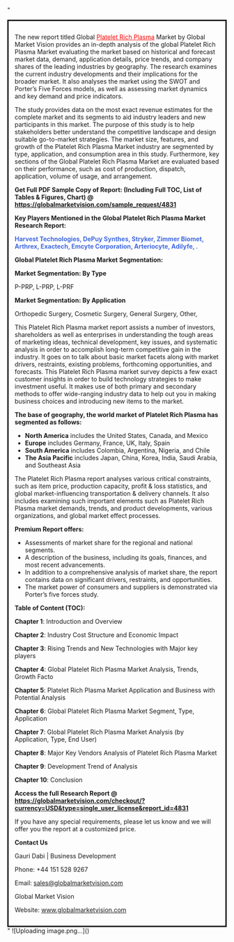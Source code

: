 "<div style='border: 3px solid black; padding: 1em;'>

The new report titled Global <a style='color: #ff0000;' href='https://globalmarketvision.com/reports/global-platelet-rich-plasma-market/4831'>Platelet Rich Plasma</a> Market by Global Market Vision provides an in-depth analysis of the global Platelet Rich Plasma Market evaluating the market based on historical and forecast market data, demand, application details, price trends, and company shares of the leading industries by geography. The research examines the current industry developments and their implications for the broader market. It also analyses the market using the SWOT and Porter’s Five Forces models, as well as assessing market dynamics and key demand and price indicators.

The study provides data on the most exact revenue estimates for the complete market and its segments to aid industry leaders and new participants in this market. The purpose of this study is to help stakeholders better understand the competitive landscape and design suitable go-to-market strategies. The market size, features, and growth of the Platelet Rich Plasma Market industry are segmented by type, application, and consumption area in this study. Furthermore, key sections of the Global Platelet Rich Plasma Market are evaluated based on their performance, such as cost of production, dispatch, application, volume of usage, and arrangement.

<strong>Get Full PDF Sample Copy of Report: (Including Full TOC, List of Tables &amp; Figures, Chart) @ <a style='color: #ff0000;' href='https://globalmarketvision.com/sample_request/4831?utm_source=linkedinPulse&utm_medium=Dhiraj&utm_campaign=Dhiraj'><strong>https://globalmarketvision.com/sample_request/4831</strong></a></strong>

<strong>Key Players Mentioned in the Global Platelet Rich Plasma Market Research Report:</strong>

<strong style='color: #4169e1;'>Harvest Technologies, DePuy Synthes, Stryker, Zimmer Biomet, Arthrex, Exactech, Emcyte Corporation, Arteriocyte, Adilyfe, .

</strong>

<strong>Global Platelet Rich Plasma Market Segmentation:</strong>

<strong>Market Segmentation: By Type</strong>

P-PRP, L-PRP, L-PRF

<strong>Market Segmentation: By Application</strong>

Orthopedic Surgery, Cosmetic Surgery, General Surgery, Other,

This Platelet Rich Plasma market report assists a number of investors, shareholders as well as enterprises in understanding the tough areas of marketing ideas, technical development, key issues, and systematic analysis in order to accomplish long-term competitive gain in the industry. It goes on to talk about basic market facets along with market drivers, restraints, existing problems, forthcoming opportunities, and forecasts. This Platelet Rich Plasma market survey depicts a few exact customer insights in order to build technology strategies to make investment useful. It makes use of both primary and secondary methods to offer wide-ranging industry data to help out you in making business choices and introducing new items to the market.

<strong>The base of geography, the world market of Platelet Rich Plasma has segmented as follows:</strong>
<ul>
  <li><strong>North America</strong> includes the United States, Canada, and Mexico</li>
  <li><strong>Europe</strong> includes Germany, France, UK, Italy, Spain</li>
  <li><strong>South America</strong> includes Colombia, Argentina, Nigeria, and Chile</li>
  <li><strong>The Asia Pacific</strong> includes Japan, China, Korea, India, Saudi Arabia, and Southeast Asia</li>
</ul>
The Platelet Rich Plasma report analyses various critical constraints, such as item price, production capacity, profit &amp; loss statistics, and global market-influencing transportation &amp; delivery channels. It also includes examining such important elements such as Platelet Rich Plasma market demands, trends, and product developments, various organizations, and global market effect processes.

<strong>Premium Report offers:</strong>
<ul>
  <li>Assessments of market share for the regional and national segments.</li>
  <li>A description of the business, including its goals, finances, and most recent advancements.</li>
  <li>In addition to a comprehensive analysis of market share, the report contains data on significant drivers, restraints, and opportunities.</li>
  <li>The market power of consumers and suppliers is demonstrated via Porter’s five forces study.</li>
</ul>
<strong>Table of Content (TOC):</strong>

<strong>Chapter 1</strong>: Introduction and Overview

<strong>Chapter 2</strong>: Industry Cost Structure and Economic Impact

<strong>Chapter 3</strong>: Rising Trends and New Technologies with Major key players

<strong>Chapter 4</strong>: Global Platelet Rich Plasma Market Analysis, Trends, Growth Facto

<strong>Chapter 5</strong>: Platelet Rich Plasma Market Application and Business with Potential Analysis

<strong>Chapter 6</strong>: Global Platelet Rich Plasma Market Segment, Type, Application

<strong>Chapter 7</strong>: Global Platelet Rich Plasma Market Analysis (by Application, Type, End User)

<strong>Chapter 8</strong>: Major Key Vendors Analysis of Platelet Rich Plasma Market

<strong>Chapter 9</strong>: Development Trend of Analysis

<strong>Chapter 10</strong>: Conclusion

<strong>Access the full Research Report </strong><strong>@</strong><strong> <strong><a style='color: #ff0000;' href='https://globalmarketvision.com/checkout/?currency=USD&type=single_user_license&report_id=4831?utm_source=linkedinPulse&utm_medium=Dhiraj&utm_campaign=Dhiraj'>https://globalmarketvision.com/checkout/?currency=USD&type=single_user_license&report_id=4831</a></strong>
</strong>

If you have any special requirements, please let us know and we will offer you the report at a customized price.

<strong>Contact Us</strong>

Gauri Dabi | Business Development

Phone: +44 151 528 9267

Email: <a href='mailto:sales@globalmarketvision.com'>sales@globalmarketvision.com</a>

Global Market Vision

Website: <a href='http://www.globalmarketvision.com/'>www.globalmarketvision.com</a>

</div>"
![Uploading image.png…]()
